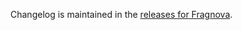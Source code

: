 Changelog is maintained in the [releases for Fragnova](https://github.com/fragcolor-xyz/fragnova/releases).
